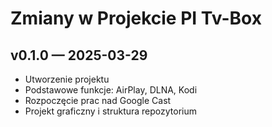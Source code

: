 # Zmiany w Projekcie PI Tv-Box

## v0.1.0 — 2025-03-29
- Utworzenie projektu
- Podstawowe funkcje: AirPlay, DLNA, Kodi
- Rozpoczęcie prac nad Google Cast
- Projekt graficzny i struktura repozytorium

